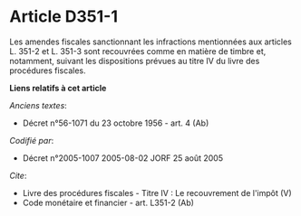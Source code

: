 # Article D351-1

Les amendes fiscales sanctionnant les infractions mentionnées aux articles L. 351-2 et L. 351-3 sont recouvrées comme en
matière de timbre et, notamment, suivant les dispositions prévues au titre IV du livre des procédures fiscales.

**Liens relatifs à cet article**

_Anciens textes_:

  - Décret n°56-1071 du 23 octobre 1956 - art. 4 (Ab)

_Codifié par_:

  - Décret n°2005-1007 2005-08-02 JORF 25 août 2005

_Cite_:

  - Livre des procédures fiscales -  Titre IV : Le recouvrement de l'impôt (V)
  - Code monétaire et financier - art. L351-2 (Ab)
